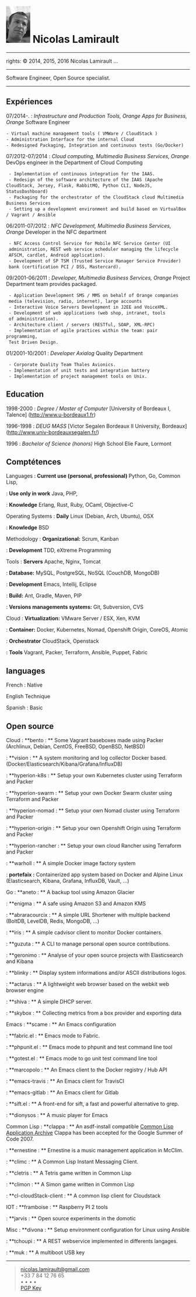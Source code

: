 ![](me.jpg) Nicolas Lamirault
===========================================
---
rights: © 2014, 2015, 2016 Nicolas Lamirault
...

----

Software Engineer, Open Source specialist.

----

Expériences
--------------

07/2014-.
:    *Infrastructure and Production Tools, Orange Apps for Business, Orange*
     Software Engineer

    - Virtual machine management tools ( VMWare / CloudStack )
    - Administration Interface for the internal Cloud
    - Redesigned Packaging, Integration and continuous tests (Go/Docker)

07/2012-07/2014
:    *Cloud computing, Multimedia Business Services, Orange*
     DevOps engineer in the Department of Cloud Computing

     - Implementation of continuous integration for the IAAS.
     - Redesign of the software architecture of the IAAS (Apache CloudStack, Jersey, Flask, RabbitMQ, Python CLI, NodeJS, StatusDashboard)
     - Packaging for the orchestrator of the CloudStack cloud Multimedia Business Services
     - Setting up a development environment and build based on VirtualBox / Vagrant / Ansible

06/2011-07/2012
:    *NFC Development, Multimedia Business Services, Orange*
     Developer in the NFC department

     - NFC Access Control Service for Mobile NFC Service Center (UI
     administration, REST web service scheduler managing the lifecycle
     AFSCM, cardlet, Android application).
     - Development of SP TSM (Trusted Service Manager Service Provider)
     bank (certification PCI / DSS, Mastercard).

09/2001-06/2011
:   *Developer, Multimedia Business Services, Orange*
     Project Department team provides packaged.

     - Application Development SMS / MMS on behalf of Orange companies
     media (television, radio, internet), large accounts
     - Interactive Voice Servers Development in J2EE and VoiceXML.
     - Development of web applications (web shop, intranet, tools
     of administration).
     - Architecture client / servers (RESTful, SOAP, XML-RPC)
     - Implementation of agile practices within the team: pair programming,
     Test Driven Design.

01/2001-10/2001
:    *Developer Axialog*
     Quality Department

     - Corporate Quality Team Thales Avionics.
     - Implementation of unit tests and integration battery
     - Implementation of project management tools on Unix.


Education
-------------

1998-2000
:    *Degree / Master of Computer*
     [University of Bordeaux I, Talence] (http://www.u-bordeaux1.fr)

1996-1998
:    *DEUG MASS*
     [Victor Segalen Bordeaux II University, Bordeaux] (http://www.univ-bordeauxsegalen.fr/)

1996
:    *Bachelor of Science (honors)*
     High School Elie Faure, Lormont

Comptétences
---------------

Languages
:    **Current use (personal, professional)**
     Python, Go, Common Lisp,

:    **Use only in work**
     Java, PHP,

:    **Knowledge**
     Erlang, Rust, Ruby, OCaml, Objective-C

Operating Systems
:    **Daily**
     Linux (Debian, Arch, Ubuntu), OSX

:    **Knowledge**
     BSD

Methodology
:    **Organizational:**
     Scrum, Kanban

:    **Development**
     TDD, eXtreme Programming

Tools
:    **Servers**
     Apache, Nginx, Tomcat

:    **Database:**
     MySQL, PostgreSQL, NoSQL (CouchDB, MongoDB)

:    **Development**
     Emacs, Intellij, Eclipse

:    **Build:**
     Ant, Gradle, Maven, PIP

:    **Versions managements systems:**
     Git, Subversion, CVS

Cloud
:    **Virtualization:**
     VMware Server / ESX, Xen, KVM

:    **Container:**
     Docker, Kubernetes, Nomad, Openshift Origin, CoreOS, Atomic

:    **Orchestrator**
     CloudStack, Openstack

:    **Tools**
     Vagrant, Packer, Terraform, Ansible, Puppet, Fabric


languages
---------

French
: Native

English
Technique

Spanish
: Basic

Open source
----------------

Cloud
:   **bento : **
    Some Vagrant baseboxes made using Packer (Archlinux, Debian, CentOS,
    FreeBSD, OpenBSD, NetBSD)

:   **vision : **
    A system monitoring and log collector Docker based.
    (Docker/Elasticsearch/Kibana/Grafana/InfluxDB)

:   **hyperion-k8s : **
    Setup your own Kubernetes cluster using Terraform and Packer

:   **hyperion-swarm : **
    Setup your own Docker Swarm cluster using Terraform and Packer

:   **hyperion-nomad : **
    Setup your own Nomad cluster using Terraform and Packer

:   **hyperion-origin : **
    Setup your own Openshift Origin using Terraform and Packer

:   **hyperion-rancher : **
    Setup your own cloud Rancher using Terraform and Packer

:   **warholl : **
    A simple Docker image factory system

:   **portefaix :**
    Containerized app system based on Docker and Alpine Linux (Elasticsearch,
    Kibana, Grafana, InfluxDB, Vault, ...)

Go
:   **aneto : **
    A backup tool using Amazon Glacier

:   **enigma : **
    A safe using Amazon S3 and Amazon KMS

:   **abraracourcix : **
    A simple URL Shortener with multiple backend
    (BoltDB, LevelDB, Redis, MongoDB, ...)

:   **iris : **
    A simple cadvisor client to monitor Docker containers.

:   **guzuta : **
    A CLI to manage personal open source contributions.

:   **geronimo : **
    Analyse of your open source projects with Elasticsearch and Kibana

:   **blinky : **
    Display system informations and/or ASCII distributions logos.

:   **actarus : **
    A lightweight web browser based on the webkit web browser engine

:   **shiva : **
    A simple DHCP server.

:   **skybox : **
    Collecting metrics from a box provider and exporting data

Emacs
:   **scame : **
    An Emacs configuration

:   **fabric.el : **
    Emacs mode to Fabric.

:   **phpunit.el : **
    Emacs mode to phpunit and test command line tool

:   **gotest.el : **
    Emacs mode to go unit test command line tool

:   **marcopolo : **
    An Emacs client to the Docker registry / Hub API

:   **emacs-travis : **
    An Emacs client for TravisCI

:   **emacs-gitlab : **
    An Emacs client for Gitlab

:   **sift.el : **
    A front-end for sift, a fast and powerful alternative to grep.

:   **dionysos : **
    A music player for Emacs

Common Lisp
:   **clappa : **
    An asdf-install compatible [Common Lisp Application Archive](http://boinkor.net/archives/2007/04/some_details_about_clappa.html)
    Clappa has been accepted for the Google Summer of Code 2007.

:   **ernestine : **
    Ernestine is a music management application in McClim.

:   **climc : **
    A Common Lisp Instant Messaging Client.

:   **cletris : **
    A Tetris game written in Common Lisp

:   **climon : **
    A Simon game written in Common Lisp

:   **cl-cloudStack-client : **
    A common lisp client for Cloudstack

IOT
:   **framboise : **
    Raspberry PI 2 tools

:   **jarvis : **
    Open source experiments in the domotic

Misc
:   **divona : **
    Setup environment configuration for Linux using Ansible

:   **tchoupi : **
    A REST webservice implemented in differents langages.

:   **muk : **
    A multiboot USB key


------
> <nicolas.lamirault@gmail.com> <br /> +33 7 84 12 76 65 <br />
> <a href="https://github.com/nlamirault" alt="Github"><i class="fa fa-github"></i></a> •
> <a href="https://twitter.com/nlamirault" alt="Twitter"><i class="fa fa-twitter"></i> </a> •
> <a href="https://plus.google.com/+nicolaslamirault" alt="Google Plus"><i class="fa fa-google-plus"></i> </a>  •
> <a href="http://www.linkedin.com/in/nicolaslamirault" alt="Linkedin"><i class="fa fa-linkedin"></i> </a> •
> <a href="https://www.facebook.com/nicolas.lamirault" alt="Facebook"><i class="fa fa-facebook"></i> </a> <br />
> <a href="http://pgp.mit.edu/pks/lookup?op=get&search=0x5F99269A6FCA437C"> PGP Key </a>

